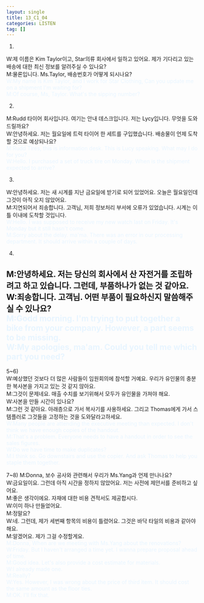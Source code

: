 ```yaml
---
layout: single
title: 13_C1_04
categories: LISTEN
tag: []
---
```


1)
W:제 이름은 Kim Taylor이고, Star의류 회사에서 일하고 있어요. 제가 기다리고 있는 배송에 대한 최신 정보를 알려주실 수 있나요?   
M:물론입니다. Ms.Taylor, 배송번호가 어떻게 되시나요?   
<span style="color:#E8F5FF">
W:My name is Kim Taylor, and I work for Star Clothing, Can you update me on a shipment I'm waiting for?   
M:Of course, Ms, Taylor. What's the sipping number?   
</span>
   
2)
M:Rudd 타이어 회사입니다. 여기는 안내 데스크입니다. 저는 Lycy입니다. 무엇을 도와드릴까요?   
W:안녕하세요. 저는 월요일에 트럭 타이어 한 세트를 구입했습니다. 배송물이 언제 도착할 것으로 예상되나요?   
<span style="color:#E8F5FF"> 
M:Rudd Tires, this is information desk. This is Lucy speaking. What may I do for you?   
W:Hello. I purchased a set of truck tire on Monday. When is the shipment expected to arrive?   
</span>
   
3)
W:안녕하세요. 저는 새 시계를 지난 금요일에 받기로 되어 있었어요. 오늘은 월요일인데 그것이 아직 오지 않았어요.   
M:지연되어서 죄송합니다. 고객님, 저희 정보처리 부서에 오류가 있었습니다. 시계는 이틀 이내에 도착할 것입니다.   
<span style="color:#E8F5FF"> 
W:Hello. I was supposed to receive my new watch last on Friday. It's Monday but it still hasn't come.   
M:Sorry about the delay. ma'ma. There was an error in our processing department. It should arrive within a couple of days.   
</span>
   
4)
M:안녕하세요. 저는 당신의 회사에서 산 자전거를 조립하려고 하고 있습니다. 그런데, 부품하나가 없는 것 같아요.   
W:죄송합니다. 고객님. 어떤 부품이 필요하신지 말씀해주실 수 있나요?   
<span style="color:#E8F5FF"> 
M:Godd morning. I'm trying to put together a bike from your company. However, a part seems to be missing.   
W:My apologies, ma'am. Could you tell me which part you need?   
</span>
   ---------------------------------------------------
5~6)   
W:예상했던 것보다 더 많은 사람들이 임원회의에 참석할 거예요. 우리가 유인물의 충분한 복사본을 가지고 있는 것 같지 않아요.   
M:그것이 문제네요. 매출 수치를 보기위해서 모두가 유인물을 가져야 해요.   
W:사본을 만들 시간이 있나요?   
M:그런 것 같아요. 아래층으로 가서 복사기를 사용하세요. 그리고 Thomas에게 가서 스템플러로 그것들을 고정하는 것을 도와달라고하세요.   
<span style="color:#E8F5FF"> 
W:Many people are attending the executive meeting than expected. I don't think we have enough copies of the handout.   
M:That's a problem. Everyone needs to have a handout in order to see the sales figures.   
W:Do we have time to make duplicates?   
M:I think so. Go downstairs and use the copier. And ask Thomas to help you staple them together.   
</span>
   
7~8)
M:Donna, 보수 공사와 관련해서 우리가 Ms.Yang과 언제 만나나요?   
W:금요일이요. 그런데 아직 시간을 정하지 않았어요. 저는 사전에 제안서를 준비하고 싶어요.      
M:좋은 생각이에요. 자재에 대한 비용 견적서도 제공합시다.   
W:이미 하나 만들었어요.   
M:정말요?   
W:네. 그런데, 제가 세번째 항목의 비용이 틀렸어요. 그것은 바닥 타일의 비용과 같아야 해요.   
M:알겠어요. 제가 그걸 수정할게요.   
<span style="color:#E8F5FF"> 
M:Donna, When are we meeting with Ms.Yang about the renovations?   
W:Friday. But I haven't arranged a time yet. I wanna prepare proposal ahead of time.   
M:Good idea. Let's also provide a cost estimate for materials.   
W:I already made one.   
M:Really?   
W:Yes. However, I was wrong about the price of third item. It should cost the same amount as the floor ties.   
M:OK. I'll fix that.   
</span>